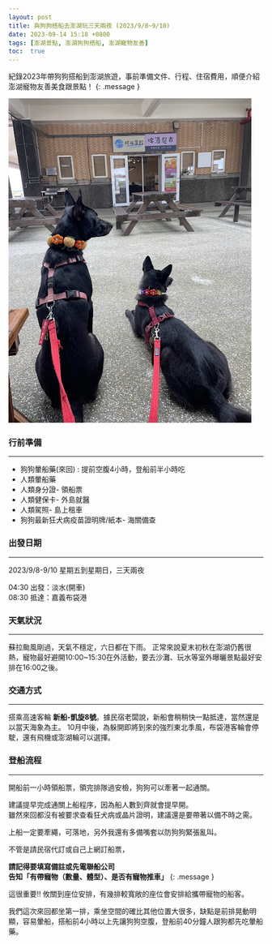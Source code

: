 ```yaml
---
layout: post
title: 與狗狗搭船去澎湖玩三天兩夜 (2023/9/8~9/10)
date: 2023-09-14 15:18 +0800
tags: [澎湖景點, 澎湖狗狗搭船, 澎湖寵物友善]
toc:  true
---
```


紀錄2023年帶狗狗搭船到澎湖旅遊，事前準備文件、行程、住宿費用，順便介紹澎湖寵物友善美食跟景點！
{: .message }

![](https://github.com/arguski/Guospace/blob/main/assets/post-pics/Penghu-dog1.jpg?raw=true "澎湖寵物搭船")

### 行前準備
---
- 狗狗暈船藥(來回) : 提前空腹4小時，登船前半小時吃
- 人類暈船藥
- 人類身分證- 領船票
- 人類健保卡- 外島就醫
- 人類駕照- 島上租車
- 狗狗最新狂犬病疫苗證明牌/紙本- 海關備查


### 出發日期
---
2023/9/8-9/10  星期五到星期日，三天兩夜  

04:30 出發：淡水(開車)  
08:30 抵達：嘉義布袋港  

### 天氣狀況
---
蘇拉颱風剛過，天氣不穩定，六日都在下雨。
正常來說夏末初秋在澎湖仍舊很熱，寵物最好避開10:00~15:30在外活動，要去沙灘、玩水等室外曝曬景點最好安排在16:00之後。


### 交通方式
---
搭乘高速客輪 __新船-凱旋8號__。據民宿老闆說，新船會稍稍快一點抵達，當然還是以當天海象為主。 
10月中後，為躲開即將到來的強烈東北季風，布袋港客輪會停駛，還有飛機或澎湖輪可以選擇。


### 登船流程 
---
開船前一小時領船票，領完排隊過安檢，狗狗可以牽著一起通關。  

建議提早完成通關上船程序，因為船人數到齊就會提早開。  
雖然來回都沒有被要求查看狂犬病或晶片證明，建議還是要帶著以備不時之需。

上船一定要牽繩，可落地，另外我還有多備嘴套以防狗狗緊張亂叫。

不管是請民宿代訂或自己上網訂船票，  

**請記得要填寫備註或先電聯船公司**  
**告知「有帶寵物（數量、體型）、是否有寵物推車」**
{: .message }

這很重要!! 攸關到座位安排，有幾排較寬敞的座位會安排給攜帶寵物的船客。  

我們這次來回都坐第一排，乘坐空間的確比其他位置大很多，缺點是前排晃動明顯，容易暈船，搭船前4小時以上先讓狗狗空腹，登船前40分鐘人跟狗都先吃暈船藥。













[^fn-sample_footnote]: Handy! Now click the return link to go back.

